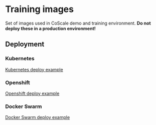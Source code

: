 # Training images

Set of images used in CoScale demo and training environment. **Do not deploy these in a production environment!**

## Deployment

### Kubernetes

[Kubernetes deploy example](deploy-kubernetes.sh)

### Openshift

[Openshift deploy example](deploy-openshift.sh)

### Docker Swarm

[Docker Swarm deploy example](deploy-swarm.sh)
